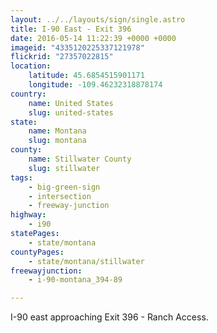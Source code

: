 ```yaml
---
layout: ../../layouts/sign/single.astro
title: I-90 East - Exit 396
date: 2016-05-14 11:22:39 +0000 +0000
imageid: "4335120225337121978"
flickrid: "27357022815"
location:
    latitude: 45.6854515901171
    longitude: -109.46232318878174
country:
    name: United States
    slug: united-states
state:
    name: Montana
    slug: montana
county:
    name: Stillwater County
    slug: stillwater
tags:
    - big-green-sign
    - intersection
    - freeway-junction
highway:
    - i90
statePages:
    - state/montana
countyPages:
    - state/montana/stillwater
freewayjunction:
    - i-90-montana_394-89

---
```

I-90 east approaching Exit 396 - Ranch Access.